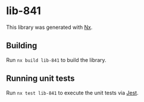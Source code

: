 # lib-841

This library was generated with [Nx](https://nx.dev).

## Building

Run `nx build lib-841` to build the library.

## Running unit tests

Run `nx test lib-841` to execute the unit tests via [Jest](https://jestjs.io).

